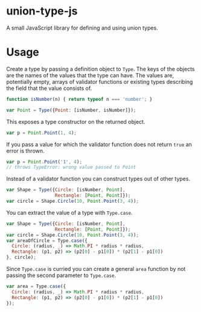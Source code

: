 # union-type-js
A small JavaScript library for defining and using union types.

# Usage

Create a type by passing a definition object to `Type`. The keys of the
objects are the names of the values that the type can have. The values are,
potentially empty, arrays of validator functions or existing types describing
the field that the value consists of.

```javascript
function isNumber(n) { return typeof n === 'number'; }

var Point = Type({Point: [isNumber, isNumber]});
```

This exposes a type constructor on the returned object.

```javascript
var p = Point.Point(1, 4);
```
If you pass a value for which the validator function does not return
`true` an error is thrown.

```javascript
var p = Point.Point('1', 4);
// throws TypeError: wrong value passed to Point
```

Instead of a validator function you can construct types out of other
types.

```javascript
var Shape = Type({Circle: [isNumber, Point],
                  Rectangle: [Point, Point]});
var circle = Shape.Circle(10, Point.Point(3, 4));
```

You can extract the value of a type with `Type.case`.

```javascript
var Shape = Type({Circle: [isNumber, Point],
                  Rectangle: [Point, Point]});
var circle = Shape.Circle(10, Point.Point(3, 4));
var areaOfCircle = Type.case({
  Circle: (radius, _) => Math.PI * radius * radius,
  Rectangle: (p1, p2) => (p2[0] - p1[0]) * (p2[1] - p1[0])
}, circle);
```

Since `Type.case` is curried you can create a general `area` function by
not passing the second parameter to `Type.case`.

```javascript
var area = Type.case({
  Circle: (radius, _) => Math.PI * radius * radius,
  Rectangle: (p1, p2) => (p2[0] - p1[0]) * (p2[1] - p1[0])
});
```

